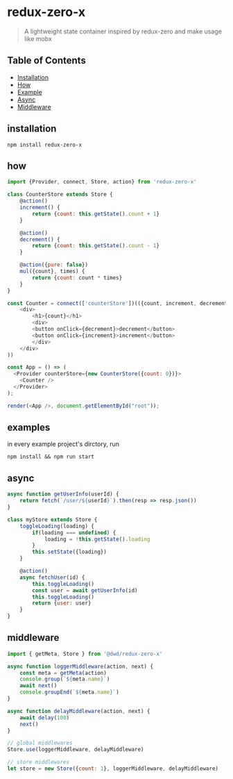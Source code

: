 # redux-zero-x

> A lightweight state container inspired by redux-zero and make usage like mobx

## Table of Contents

- [Installation](#installation)
- [How](#how)
- [Example](#examples)
- [Async](#async)
- [Middleware](#middleware)

## installation

`npm install redux-zero-x`

## how

```js
import {Provider, connect, Store, action} from 'redux-zero-x'

class CounterStore extends Store {
    @action()
    increment() {
        return {count: this.getState().count + 1}
    }

    @action()
    decrement() {
        return {count: this.getState().count - 1}
    }

    @action({pure: false})
    mul({count}, times) {
        return {count: count * times}
    }
}

const Counter = connect(['counterStore'])(({count, increment, decrement}) => (
    <div>
        <h1>{count}</h1>
        <div>
        <button onClick={decrement}>decrement</button>
        <button onClick={increment}>increment</button>
        </div>
    </div>
))

const App = () => (
  <Provider counterStore={new CounterStore({count: 0})}>
    <Counter />
  </Provider>
);

render(<App />, document.getElementById("root"));
```

## examples

in every example project's dirctory, run
```
npm install && npm run start
```

## async

```js
async function getUserInfo(userId) {
    return fetch(`/user/${userId}`).then(resp => resp.json())
}

class myStore extends Store {
    toggleLoading(loading) {
        if(loading === undefined) {
            loading = !this.getState().loading
        }
        this.setState({loading})
    }

    @action()
    async fetchUser(id) {
        this.toggleLoading()
        const user = await getUserInfo(id)
        this.toggleLoading()
        return {user: user}
    }
}
```

## middleware

```js
import { getMeta, Store } from '@dwd/redux-zero-x'

async function loggerMiddleware(action, next) {
    const meta = getMeta(action)
    console.group(`${meta.name}`)
    await next()
    console.groupEnd(`${meta.name}`)
}

async function delayMiddleware(action, next) {
    await delay(100)
    next()
}

// global middlewares
Store.use(loggerMiddleware, delayMiddleware)

// store middlewares
let store = new Store({count: 1}, loggerMiddleware, delayMiddleware)
```

